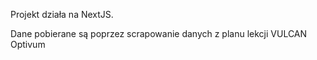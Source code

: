 Projekt działa na NextJS.

Dane pobierane są poprzez scrapowanie danych z planu lekcji VULCAN Optivum
